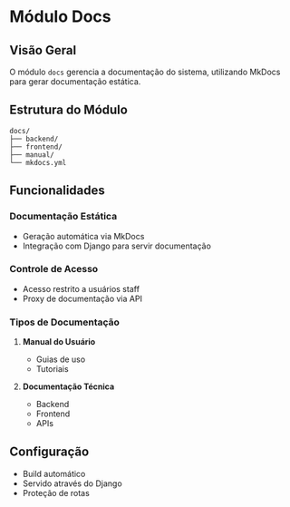 # Módulo Docs

## Visão Geral
O módulo `docs` gerencia a documentação do sistema, utilizando MkDocs para gerar documentação estática.

## Estrutura do Módulo
```
docs/
├── backend/
├── frontend/
├── manual/
└── mkdocs.yml
```

## Funcionalidades

### Documentação Estática
- Geração automática via MkDocs
- Integração com Django para servir documentação

### Controle de Acesso
- Acesso restrito a usuários staff
- Proxy de documentação via API

### Tipos de Documentação
1. **Manual do Usuário**
   - Guias de uso
   - Tutoriais
   
2. **Documentação Técnica**
   - Backend
   - Frontend
   - APIs

## Configuração
- Build automático
- Servido através do Django
- Proteção de rotas
